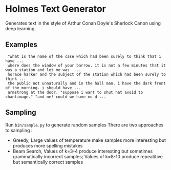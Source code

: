 # Holmes Text Generator

Generates text in the style of Arthur Conan Doyle's Sherlock Canon using deep learning.

## Examples
```
 "what is the name of the case which had been surely to think that i have ...
 where does the window of your barrow. it is not a few minutes that it was a station and let me was  ...
 horace harker and the subject of the station which had been surely to think ...
 the public not unnaturally and in the hall man. i have the dark front of the morning. i should have ...
 armstrong at the door. "suppose i want to shut hat avoid to chantimage." "and ne! could we have no d ...
```


## Sampling
Run `bin/sample.py` to generate random samples
There are two approaches to sampling :
- Greedy, Large values of temperature make samples more interesting but produces more spelling mistakes
- Beam Search, Values of k=3-4 produce interesting but sometimes grammatically incorrect samples; Values of k=8-10 produce repeatitive but semantically correct samples

